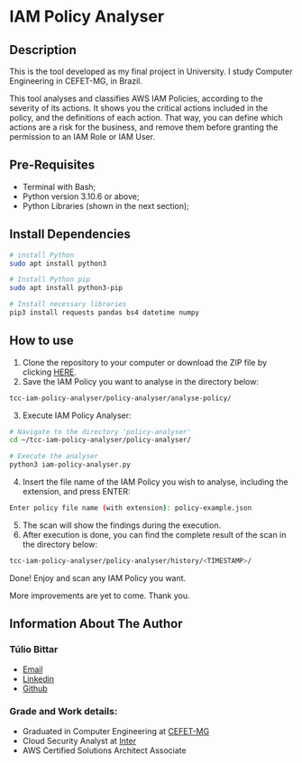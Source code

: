 # IAM Policy Analyser

## Description

This is the tool developed as my final project in University. I study Computer Engineering in CEFET-MG, in Brazil.

This tool analyses and classifies AWS IAM Policies, according to the severity of its actions. It shows you the critical actions included in the policy, and the definitions of each action. That way, you can define which actions are a risk for the business, and remove them before granting the permission to an IAM Role or IAM User.


## Pre-Requisites
- Terminal with Bash;
- Python version 3.10.6 or above;
- Python Libraries (shown in the next section);


## Install Dependencies
```bash
# install Python
sudo apt install python3

# Install Python pip
sudo apt install python3-pip

# Install necessary libraries
pip3 install requests pandas bs4 datetime numpy
```

## How to use
1. Clone the repository to your computer or download the ZIP file by clicking [HERE](https://github.com/TulioBittar/tcc-iam-policy-analyser/archive/refs/heads/main.zip).
2. Save the IAM Policy you want to analyse in the directory below:

```bash
tcc-iam-policy-analyser/policy-analyser/analyse-policy/
```

3. Execute IAM Policy Analyser:

```bash
# Navigate to the directory 'policy-analyser'
cd ~/tcc-iam-policy-analyser/policy-analyser/

# Execute the analyser
python3 iam-policy-analyser.py
```

4. Insert the file name of the IAM Policy you wish to analyse, including the extension, and press ENTER:

```bash
Enter policy file name (with extension): policy-example.json
```

5. The scan will show the findings during the execution.
6. After execution is done, you can find the complete result of the scan in the directory below:

```bash
tcc-iam-policy-analyser/policy-analyser/history/<TIMESTAMP>/
```

Done! Enjoy and scan any IAM Policy you want.

More improvements are yet to come.
Thank you.


## Information About The Author

### **Túlio Bittar**

- [Email](<mailto:tulio.bittar@outlook.com>)
- [Linkedin](https://www.linkedin.com/in/tulio-bittar/)
- [Github](https://github.com/TulioBittar)

### Grade and Work details:
- Graduated in Computer Engineering at [CEFET-MG](https://www.cefetmg.br/)
- Cloud Security Analyst at [Inter](https://www.bancointer.com.br/)
- AWS Certified Solutions Architect Associate
